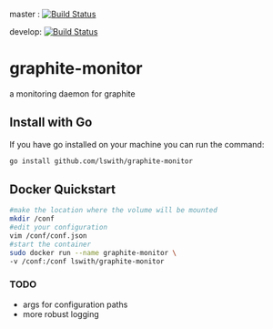 master : [![Build Status](https://travis-ci.org/Lswith/graphite-monitor.svg?branch=master)](https://travis-ci.org/Lswith/graphite-monitor)

develop: [![Build Status](https://travis-ci.org/Lswith/graphite-monitor.svg?branch=develop)](https://travis-ci.org/Lswith/graphite-monitor)
# graphite-monitor
a monitoring daemon for graphite

## Install with Go

If you have go installed on your machine you can run the command:

```sh
go install github.com/lswith/graphite-monitor
```

## Docker Quickstart
```sh
#make the location where the volume will be mounted
mkdir /conf
#edit your configuration
vim /conf/conf.json
#start the container
sudo docker run --name graphite-monitor \
-v /conf:/conf lswith/graphite-monitor
```

### TODO
- args for configuration paths
- more robust logging 